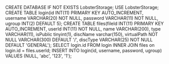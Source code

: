 CREATE DATABASE IF NOT EXISTS LobsterStorage;
USE LobsterStorage;
CREATE TABLE login(id INT(11) PRIMARY KEY AUTO_INCREMENT, username VARCHAR(20) NOT NULL, password VARCHAR(11) NOT NULL, ugroup INT(2) DEFAULT 5);
CREATE TABLE files(fileId INT(11) PRIMARY KEY AUTO_INCREMENT, userId INT(11) NOT NULL, name VARCHAR(200), type VARCHAR(11), isPublic tinyint(1), discName varchar(150), virtualPath NOT NULL VARCHAR(300) DEFAULT '/', discType VARCHAR(25) NOT NULL DEFAULT 'GENERAL');
SELECT login.id
FROM login
INNER JOIN files on login.id = files.userId;
INSERT INTO login(id, username, password, ugroup) VALUES (NULL, 'abc', '123', '1');
